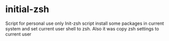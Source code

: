 # initial-zsh
Script for personal use only
Init-zsh script install some packages in current system and set current user shell to zsh. 
Also it was copy zsh settings to current user
